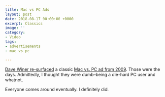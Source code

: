 ```yaml
---
title: Mac vs PC Ads
layout: post
date: 2018-08-17 00:00:00 +0000
excerpt: Classics
image: ''
category:
- Video
tags:
- advertisements
- mac vs pc

---
```

[Dave Winer re-surfaced](http://scripting.com/2018/08/16.html#a172824) a classic [Mac vs. PC ad from 2009](https://www.youtube.com/watch?v=qf81H4v4ByM). Those were the days. Admittedly, I thought they were dumb–being a die-hard PC user and whatnot. 

Everyone comes around eventually. I definitely did.